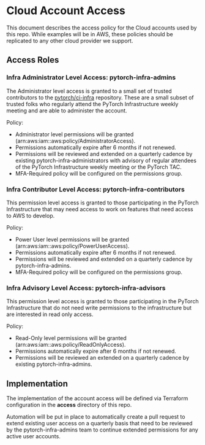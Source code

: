 # Cloud Account Access

This document describes the access policy for the Cloud accounts used by this 
repo. While examples will be in AWS, these policies should be replicated to
any other cloud provider we support.

## Access Roles

### Infra Administrator Level Access: pytorch-infra-admins

The Administrator level access is granted to a small set of trusted
contributors to the [pytorch/ci-infra](github.com/pytorch/ci-infra) repository.
These are a small subset of trusted folks who regularly attend the PyTorch
Infrastructure weekly meeting and are able to administer the account.

Policy:

* Administrator level permissions will be granted
  (arn:aws:iam::aws:policy/AdministratorAccess).
* Permissions automatically expire after 6 months if not renewed.
* Permissions will be reviewed and extended on a quarterly cadence by existing
  pytorch-infra-administrators with advisory of regular attendees of the
  PyTorch Infrastructure weekly meeting or the PyTorch TAC.
* MFA-Required policy will be configured on the permissions group.

### Infra Contributor Level Access: pytorch-infra-contributors

This permission level access is granted to those participating in the PyTorch
Infrastructure that may need access to work on features that need access to
AWS to develop.

Policy:

* Power User level permissions will be granted
  (arn:aws:iam::aws:policy/PowerUserAccess).
* Permissions automatically expire after 6 months if not renewed.
* Permissions will be reviewed and extended on a quarterly cadence by
  pytorch-infra-admins.
* MFA-Required policy will be configured on the permissions group.

### Infra Advisory Level Access: pytorch-infra-advisors

This permission level access is granted to those participating in the PyTorch
Infrastructure that do not need write permissions to the infrastructure but are
interested in read only access.

Policy:

* Read-Only level permissions will be granted
  (arn:aws:iam::aws:policy/ReadOnlyAccess).
* Permissions automatically expire after 6 months if not renewed.
* Permissions will be reviewed an extended on a quarterly cadence by existing
  pytorch-infra-admins.

## Implementation

The implementation of the account access will be defined via Terraform
configuration in the **access** directory of this repo.

Automation will be put in place to automatically create a pull request to
extend existing user access on a quarterly basis that need to be reviewed by
the pytorch-infra-admins team to continue extended permissions for any active
user accounts.

